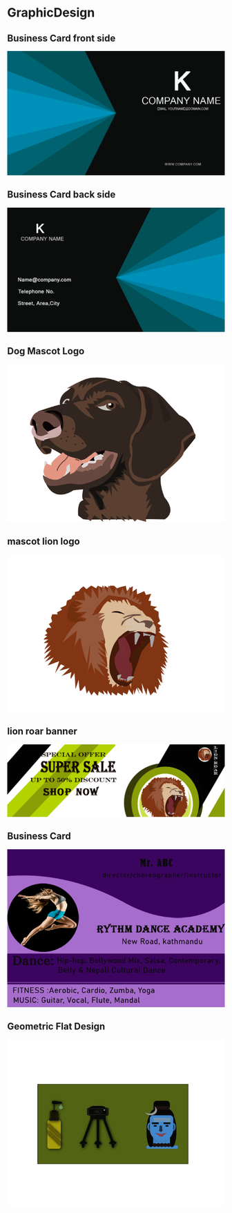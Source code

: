 # GraphicDesign

## Business Card front side
<img src="BUSINESS CARD DESIGN 3.png">

## Business Card back side
<img src="BUSINESS CARD DESIGN 3.psd back side.png">

## Dog Mascot Logo
<img src="dog mascot logo.png">

## mascot lion logo
<img src="mascot lion logo.png">

## lion roar banner
<img src="lion roar banner.png">

## Business Card
<img src="DANCE ACD BUSINESS CARD.png">

## Geometric Flat Design
<img src="GFD2.gif">





